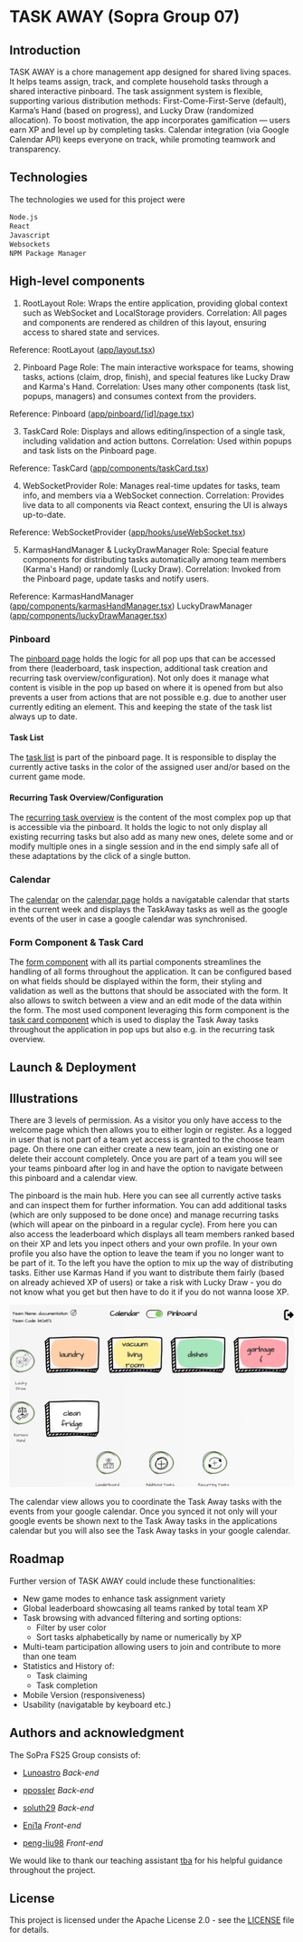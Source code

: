 # TASK AWAY (Sopra Group 07)

## Introduction

TASK AWAY is a chore management app designed for shared living spaces. It helps teams assign, track, and complete household tasks through a shared interactive pinboard. The task assignment system is flexible, supporting various distribution methods: First-Come-First-Serve (default), Karma’s Hand (based on progress), and Lucky Draw (randomized allocation). To boost motivation, the app incorporates gamification — users earn XP and level up by completing tasks. Calendar integration (via Google Calendar API) keeps everyone on track, while promoting teamwork and transparency.

## Technologies
The technologies we used for this project were

    Node.js
    React
    Javascript
    Websockets
    NPM Package Manager



## High-level components
1. RootLayout
Role:
Wraps the entire application, providing global context such as WebSocket and LocalStorage providers.
Correlation:
All pages and components are rendered as children of this layout, ensuring access to shared state and services.

Reference:
RootLayout ([app/layout.tsx](https://github.com/Lunoastro/sopra-f25-group-07-client/blob/master/app/layout.tsx))

2. Pinboard Page
Role:
The main interactive workspace for teams, showing tasks, actions (claim, drop, finish), and special features like Lucky Draw and Karma's Hand.
Correlation:
Uses many other components (task list, popups, managers) and consumes context from the providers.

Reference:
Pinboard ([app/pinboard/[id]/page.tsx](https://github.com/Lunoastro/sopra-f25-group-07-client/blob/master/app/pinboard/%5Bid%5D/page.tsx))

3. TaskCard
Role:
Displays and allows editing/inspection of a single task, including validation and action buttons.
Correlation:
Used within popups and task lists on the Pinboard page.

Reference:
TaskCard ([app/components/taskCard.tsx](https://github.com/Lunoastro/sopra-f25-group-07-client/blob/master/app/pinboard/%5Bid%5D/page.tsx))

4. WebSocketProvider
Role:
Manages real-time updates for tasks, team info, and members via a WebSocket connection.
Correlation:
Provides live data to all components via React context, ensuring the UI is always up-to-date.

Reference:
WebSocketProvider ([app/hooks/useWebSocket.tsx](https://github.com/Lunoastro/sopra-f25-group-07-client/blob/master/app/hooks/useWebSocket.tsx))

5. KarmasHandManager & LuckyDrawManager
Role:
Special feature components for distributing tasks automatically among team members (Karma's Hand) or randomly (Lucky Draw).
Correlation:
Invoked from the Pinboard page, update tasks and notify users.

Reference:
KarmasHandManager ([app/components/karmasHandManager.tsx](https://github.com/Lunoastro/sopra-f25-group-07-client/blob/master/app/components/karmasHandManager.tsx))
LuckyDrawManager ([app/components/luckyDrawManager.tsx](https://github.com/Lunoastro/sopra-f25-group-07-client/blob/master/app/components/luckyDrawManager.tsx))

### Pinboard

The [pinboard page](/app/pinboard/[id]/page.tsx) holds the logic for all pop ups that can be accessed from there (leaderboard, task inspection, additional task creation and recurring task overview/configuration). Not only does it manage what content is visible in the pop up based on where it is opened from but also prevents a user from actions that are not possible e.g. due to another user currently editing an element. This and keeping the state of the task list always up to date.

#### Task List

The [task list](/app/pinboard/[id]/taskList.tsx) is part of the pinboard page. It is responsible to display the currently active tasks in the color of the assigned user and/or based on the current game mode.

#### Recurring Task Overview/Configuration

The [recurring task overview](/app/pinboard/[id]/recurringTaskOverview.tsx) is the content of the most complex pop up that is accessible via the pinboard. It holds the logic to not only display all existing recurring tasks but also add as many new ones, delete some and or modify multiple ones in a single session and in the end simply safe all of these adaptations by the click of a single button.

### Calendar

The [calendar](/app/calendar/[id]/calendar.tsx) on the [calendar page](/app/calendar/[id]/page.tsx) holds a navigatable calendar that starts in the current week and displays the TaskAway tasks as well as the google events of the user in case a google calendar was synchronised.

### Form Component & Task Card

The [form component](/app/components/form/form.tsx) with all its partial components streamlines the handling of all forms throughout the application. It can be configured based on what fields should be displayed within the form, their styling and validation as well as the buttons that should be associated with the form. It also allows to switch between a view and an edit mode of the data within the form. The most used component leveraging this form component is the [task card component](/app/components/taskCard.tsx) which is used to display the Task Away tasks throughout the application in pop ups but also e.g. in the recurring task overview.


## Launch & Deployment

## Illustrations

There are 3 levels of permission. 
As a visitor you only have access to the welcome page which then allows you to either login or register. 
As a logged in user that is not part of a team yet access is granted to the choose team page. On there one can either create a new team, join an existing one or delete their account completely. 
Once you are part of a team you will see your teams pinboard after log in and have the option to navigate between this pinboard and a calendar view.

The pinboard is the main hub. Here you can see all currently active tasks and can inspect them for further information. You can add additional tasks (which are only supposed to be done once) and manage recurring tasks (which will apear on the pinboard in a regular cycle).
From here you can also access the leaderboard which displays all team members ranked based on their XP and lets you inpect others and your own profile. In your own profile you also have the option to leave the team if you no longer want to be part of it.
To the left you have the option to mix up the way of distributing tasks. Either use Karmas Hand if you want to distribute them fairly (based on already achieved XP of users) or take a risk with Lucky Draw - you do not know what you get but then have to do it if you do not wanna loose XP.

![picture of pinboard](pinboard_image.png)

The calendar view allows you to coordinate the Task Away tasks with the events from your google calendar. Once you synced it not only will your google events be shown next to the Task Away tasks in the applications calendar but you will also see the Task Away tasks in your google calendar.

## Roadmap

Further version of TASK AWAY could include these functionalities:

* New game modes to enhance task assignment variety 
* Global leaderboard showcasing all teams ranked by total team XP  
* Task browsing with advanced filtering and sorting options:
  * Filter by user color  
  * Sort tasks alphabetically by name or numerically by XP  
* Multi-team participation allowing users to join and contribute to more than one team  
* Statistics and History of:
  * Task claiming  
  * Task completion 
* Mobile Version (responsiveness)
* Usability (navigatable by keyboard etc.)


## Authors and acknowledgment

The SoPra FS25 Group consists of:

* [Lunoastro](https://github.com/Lunoastro) *Back-end*
* [ppossler](https://github.com/ppossler) *Back-end*

* [soluth29](https://github.com/soluth29) *Back-end*

* [Eni1a](https://github.com/Eni1a) *Front-end*

* [peng-liu98](https://github.com/peng-liu98) *Front-end*


We would like to thank our teaching assistant [tba](tba) for his helpful guidance throughout the project.

## License

This project is licensed under the Apache License 2.0 - see the [LICENSE](./LICENSE) file for details.
